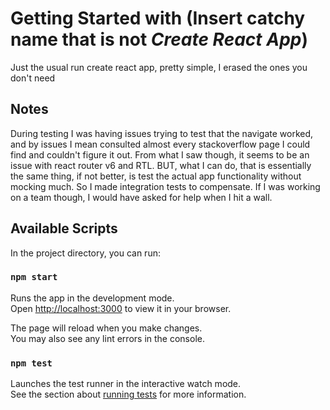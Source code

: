 # Getting Started with (Insert catchy name that is not <i>Create React App</i>)

Just the usual run create react app, pretty simple, I erased the ones you don't need

## Notes
During testing I was having issues trying to test that the navigate worked, and by issues I mean consulted almost every
stackoverflow page I could find and couldn't figure it out. From what I saw though, it seems to be an issue
with react router v6 and RTL. BUT, what I can do, that is essentially the same thing, if not better, is test
the actual app functionality without mocking much. So I made integration tests to compensate. If I was
working on a team though, I would have asked for help when I hit a wall.

## Available Scripts

In the project directory, you can run:

### `npm start`

Runs the app in the development mode.\
Open [http://localhost:3000](http://localhost:3000) to view it in your browser.

The page will reload when you make changes.\
You may also see any lint errors in the console.

### `npm test`

Launches the test runner in the interactive watch mode.\
See the section about [running tests](https://facebook.github.io/create-react-app/docs/running-tests) for more information.
